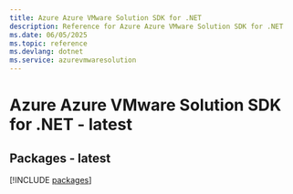 ```yaml
---
title: Azure Azure VMware Solution SDK for .NET
description: Reference for Azure Azure VMware Solution SDK for .NET
ms.date: 06/05/2025
ms.topic: reference
ms.devlang: dotnet
ms.service: azurevmwaresolution
---
```

# Azure Azure VMware Solution SDK for .NET - latest
## Packages - latest
[!INCLUDE [packages](azure-vmware-solution-index.md)]